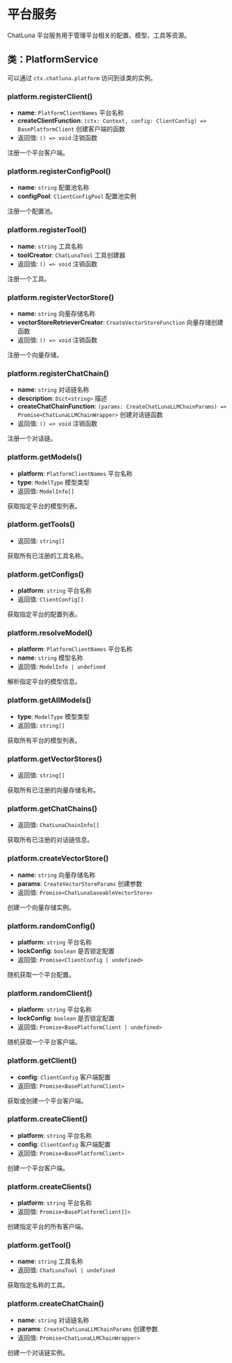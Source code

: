 # 平台服务

ChatLuna 平台服务用于管理平台相关的配置、模型、工具等资源。

## 类：PlatformService

可以通过 `ctx.chatluna.platform` 访问到该类的实例。

### platform.registerClient()

- **name**: `PlatformClientNames` 平台名称
- **createClientFunction**: `(ctx: Context, config: ClientConfig) => BasePlatformClient` 创建客户端的函数
- 返回值: `() => void` 注销函数

注册一个平台客户端。

### platform.registerConfigPool()

- **name**: `string` 配置池名称
- **configPool**: `ClientConfigPool` 配置池实例

注册一个配置池。

### platform.registerTool()

- **name**: `string` 工具名称
- **toolCreator**: `ChatLunaTool` 工具创建器
- 返回值: `() => void` 注销函数

注册一个工具。

### platform.registerVectorStore()

- **name**: `string` 向量存储名称
- **vectorStoreRetrieverCreator**: `CreateVectorStoreFunction` 向量存储创建函数
- 返回值: `() => void` 注销函数

注册一个向量存储。

### platform.registerChatChain()

- **name**: `string` 对话链名称
- **description**: `Dict<string>` 描述
- **createChatChainFunction**: `(params: CreateChatLunaLLMChainParams) => Promise<ChatLunaLLMChainWrapper>` 创建对话链函数
- 返回值: `() => void` 注销函数

注册一个对话链。

### platform.getModels()

- **platform**: `PlatformClientNames` 平台名称
- **type**: `ModelType` 模型类型
- 返回值: `ModelInfo[]`

获取指定平台的模型列表。

### platform.getTools()

- 返回值: `string[]`

获取所有已注册的工具名称。

### platform.getConfigs()

- **platform**: `string` 平台名称
- 返回值: `ClientConfig[]`

获取指定平台的配置列表。

### platform.resolveModel()

- **platform**: `PlatformClientNames` 平台名称
- **name**: `string` 模型名称
- 返回值: `ModelInfo | undefined`

解析指定平台的模型信息。

### platform.getAllModels()

- **type**: `ModelType` 模型类型
- 返回值: `string[]`

获取所有平台的模型列表。

### platform.getVectorStores()

- 返回值: `string[]`

获取所有已注册的向量存储名称。

### platform.getChatChains()

- 返回值: `ChatLunaChainInfo[]`

获取所有已注册的对话链信息。

### platform.createVectorStore()

- **name**: `string` 向量存储名称
- **params**: `CreateVectorStoreParams` 创建参数
- 返回值: `Promise<ChatLunaSaveableVectorStore>`

创建一个向量存储实例。

### platform.randomConfig()

- **platform**: `string` 平台名称
- **lockConfig**: `boolean` 是否锁定配置
- 返回值: `Promise<ClientConfig | undefined>`

随机获取一个平台配置。

### platform.randomClient()

- **platform**: `string` 平台名称
- **lockConfig**: `boolean` 是否锁定配置
- 返回值: `Promise<BasePlatformClient | undefined>`

随机获取一个平台客户端。

### platform.getClient()

- **config**: `ClientConfig` 客户端配置
- 返回值: `Promise<BasePlatformClient>`

获取或创建一个平台客户端。

### platform.createClient()

- **platform**: `string` 平台名称
- **config**: `ClientConfig` 客户端配置
- 返回值: `Promise<BasePlatformClient>`

创建一个平台客户端。

### platform.createClients()

- **platform**: `string` 平台名称
- 返回值: `Promise<BasePlatformClient[]>`

创建指定平台的所有客户端。

### platform.getTool()

- **name**: `string` 工具名称
- 返回值: `ChatLunaTool | undefined`

获取指定名称的工具。

### platform.createChatChain()

- **name**: `string` 对话链名称
- **params**: `CreateChatLunaLLMChainParams` 创建参数
- 返回值: `Promise<ChatLunaLLMChainWrapper>`

创建一个对话链实例。
